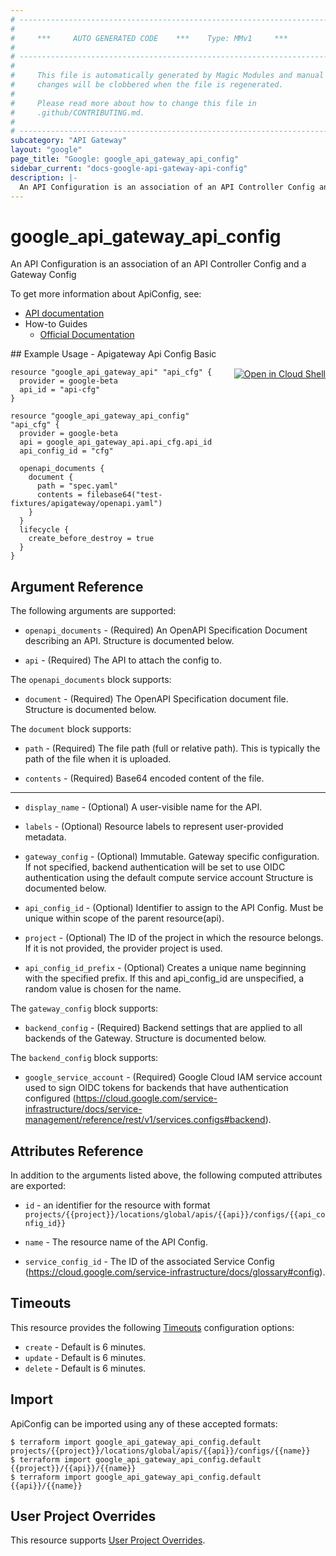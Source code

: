 ```yaml
---
# ----------------------------------------------------------------------------
#
#     ***     AUTO GENERATED CODE    ***    Type: MMv1     ***
#
# ----------------------------------------------------------------------------
#
#     This file is automatically generated by Magic Modules and manual
#     changes will be clobbered when the file is regenerated.
#
#     Please read more about how to change this file in
#     .github/CONTRIBUTING.md.
#
# ----------------------------------------------------------------------------
subcategory: "API Gateway"
layout: "google"
page_title: "Google: google_api_gateway_api_config"
sidebar_current: "docs-google-api-gateway-api-config"
description: |-
  An API Configuration is an association of an API Controller Config and a Gateway Config
---
```


# google\_api\_gateway\_api\_config

An API Configuration is an association of an API Controller Config and a Gateway Config

To get more information about ApiConfig, see:

* [API documentation](https://cloud.google.com/api-gateway/docs/reference/rest/v1beta/projects.locations.apis.configs)
* How-to Guides
    * [Official Documentation](https://cloud.google.com/api-gateway/docs/creating-api-config)

<div class = "oics-button" style="float: right; margin: 0 0 -15px">
  <a href="https://console.cloud.google.com/cloudshell/open?cloudshell_git_repo=https%3A%2F%2Fgithub.com%2Fterraform-google-modules%2Fdocs-examples.git&cloudshell_working_dir=apigateway_api_config_basic&cloudshell_image=gcr.io%2Fgraphite-cloud-shell-images%2Fterraform%3Alatest&open_in_editor=main.tf&cloudshell_print=.%2Fmotd&cloudshell_tutorial=.%2Ftutorial.md" target="_blank">
    <img alt="Open in Cloud Shell" src="//gstatic.com/cloudssh/images/open-btn.svg" style="max-height: 44px; margin: 32px auto; max-width: 100%;">
  </a>
</div>
## Example Usage - Apigateway Api Config Basic


```hcl
resource "google_api_gateway_api" "api_cfg" {
  provider = google-beta
  api_id = "api-cfg"
}

resource "google_api_gateway_api_config" "api_cfg" {
  provider = google-beta
  api = google_api_gateway_api.api_cfg.api_id
  api_config_id = "cfg"

  openapi_documents {
    document {
      path = "spec.yaml"
      contents = filebase64("test-fixtures/apigateway/openapi.yaml")
    }
  }
  lifecycle {
    create_before_destroy = true
  }
}
```

## Argument Reference

The following arguments are supported:


* `openapi_documents` -
  (Required)
  An OpenAPI Specification Document describing an API.
  Structure is documented below.

* `api` -
  (Required)
  The API to attach the config to.


The `openapi_documents` block supports:

* `document` -
  (Required)
  The OpenAPI Specification document file.
  Structure is documented below.


The `document` block supports:

* `path` -
  (Required)
  The file path (full or relative path). This is typically the path of the file when it is uploaded.

* `contents` -
  (Required)
  Base64 encoded content of the file.

- - -


* `display_name` -
  (Optional)
  A user-visible name for the API.

* `labels` -
  (Optional)
  Resource labels to represent user-provided metadata.

* `gateway_config` -
  (Optional)
  Immutable. Gateway specific configuration.
  If not specified, backend authentication will be set to use OIDC authentication using the default compute service account
  Structure is documented below.

* `api_config_id` -
  (Optional)
  Identifier to assign to the API Config. Must be unique within scope of the parent resource(api).

* `project` - (Optional) The ID of the project in which the resource belongs.
    If it is not provided, the provider project is used.

* `api_config_id_prefix` - (Optional) Creates a unique name beginning with the
 specified prefix. If this and api_config_id are unspecified, a random value is chosen for the name.

The `gateway_config` block supports:

* `backend_config` -
  (Required)
  Backend settings that are applied to all backends of the Gateway.
  Structure is documented below.


The `backend_config` block supports:

* `google_service_account` -
  (Required)
  Google Cloud IAM service account used to sign OIDC tokens for backends that have authentication configured
  (https://cloud.google.com/service-infrastructure/docs/service-management/reference/rest/v1/services.configs#backend).

## Attributes Reference

In addition to the arguments listed above, the following computed attributes are exported:

* `id` - an identifier for the resource with format `projects/{{project}}/locations/global/apis/{{api}}/configs/{{api_config_id}}`

* `name` -
  The resource name of the API Config.

* `service_config_id` -
  The ID of the associated Service Config (https://cloud.google.com/service-infrastructure/docs/glossary#config).


## Timeouts

This resource provides the following
[Timeouts](/docs/configuration/resources.html#timeouts) configuration options:

- `create` - Default is 6 minutes.
- `update` - Default is 6 minutes.
- `delete` - Default is 6 minutes.

## Import


ApiConfig can be imported using any of these accepted formats:

```
$ terraform import google_api_gateway_api_config.default projects/{{project}}/locations/global/apis/{{api}}/configs/{{name}}
$ terraform import google_api_gateway_api_config.default {{project}}/{{api}}/{{name}}
$ terraform import google_api_gateway_api_config.default {{api}}/{{name}}
```

## User Project Overrides

This resource supports [User Project Overrides](https://www.terraform.io/docs/providers/google/guides/provider_reference.html#user_project_override).
